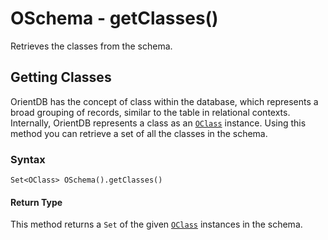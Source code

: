 
# OSchema - getClasses()

Retrieves the classes from the schema.

## Getting Classes

OrientDB has the concept of class within the database, which represents a broad grouping of records, similar to the table in relational contexts.  Internally, OrientDB represents a class as an [`OClass`](../OClass.md) instance.   Using this method you can retrieve a set of all the classes in the schema. 

### Syntax

```
Set<OClass> OSchema().getClasses()
```

#### Return Type

This method returns a `Set` of the given [`OClass`](../OClass.md) instances in the schema.


